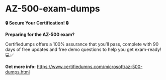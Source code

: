 # AZ-500-exam-dumps

**🔒 Secure Your Certification! 🔒**

**Preparing for the AZ-500 exam?**

Certifiedumps offers a 100% assurance that you’ll pass, complete with 90 days of free updates and free demo questions to help you get exam-ready! 💻✅

**Get more info:** https://www.certifiedumps.com/microsoft/az-500-dumps.html
